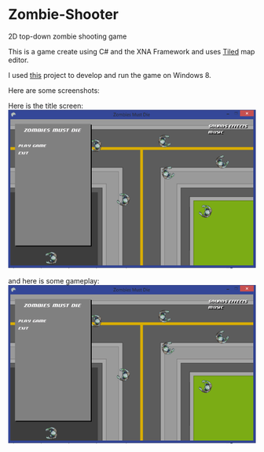 # Zombie-Shooter
2D top-down zombie shooting game

This is a game create using C# and the XNA Framework and uses [Tiled](http://www.mapeditor.org/) map editor.

I used [this](http://mxa.codeplex.com/releases/view/117564) project to develop and run the game on Windows 8.

Here are some screenshots:

Here is the title screen:
![screenshot1](https://github.com/Sam-Opdahl/Zombie-Shooter/blob/master/screenshot1.png)

and here is some gameplay:
![screenshots2](https://github.com/Sam-Opdahl/Zombie-Shooter/blob/master/screenshot1.png)
